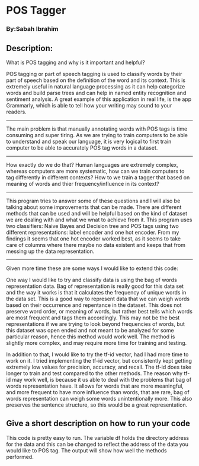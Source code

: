 # POS Tagger
### By:Sabah Ibrahim ###

## Description:

What is POS tagging and why is it important and helpful?

<p> POS tagging or part of speech tagging is used to classify words by their part of speech based on the definition of the word and its context. 
This is extremely useful in natural language processing as it can help categorize words and build parse trees and can help in named entity recognition and sentiment analysis. A great example of this application in real life, is the app Grammarly, which is able to tell how your writing may sound to your readers. 
<hr --------------------------------------- />  
The main problem is that manually annotating words with POS tags is time consuming and super tiring. As we are trying to train computers to be able to understand and speak our language, it is very logical to first train computer to be able to accurately POS tag words in a dataset. </p>
<hr --------------------------------------- />     
How exactly do we do that?
Human languages are extremely complex, whereas computers are more systematic, how can we train computers to tag differently in different contexts?
How to we train a tagger that based on meaning of words and thier frequency/influence in its context?
<hr --------------------------------------- />  
This program tries to answer some of these questions and I will also be talking about some improvements that can be made. There are different methods that can be used and will be helpful based on the kind of dataset we are dealing with and what we wnat to achieve from it. 
    This program uses two classifiers: Naive Bayes and Decision tree and POS tags using two different representations: label encoder and one hot encoder. 
From my findings it seems that one hot encoder worked best, as it seems to take care of columns where there maybe no data existent and keeps that from messing up the data representation. 
<hr --------------------------------------- /> 
<p>Given more time these are some ways I would like to extend this code:</p>

<p> One way I would like to try and classify data is using the bag of words representation data. Bag of representation is really good for this data set and the way it works is that it calculates the frequency of unique words in the data set. This is a good way to represent data that we can weigh words based on their occurrence and repentance in the dataset. This does not preserve word order, or meaning of words, but rather best tells which words are most frequent and tags them accordingly. This may not be the best representations if we are trying to look beyond frequencies of words, but this dataset was open ended and not meant to be analyzed for some particular reason, hence this method would work well. The method is slightly more complex, and may require more time for training and testing.</p> 
<p> In addition to that, I would like to try the tf-id vector, had I had more time to work on it. I tried implementing the tf-id vector, but consistently kept getting extremely low values for precision, accuracy, and recall. The tf-id does take longer to train and test compared to the other methods. The reason why tf-id may work well, is because it us able to deal with the problems that bag of words representation have. It allows for words that are more meaningful, and more frequent to have more influence than words, that are rare, bag of words representation can weigh some words unintentionally more. This also preserves the sentence structure, so this would be a great representation.</p>

## Give a short description on how to run your code

This code is pretty easy to run. The variable df holds the directory address for the data and this can be changed to reflect the address of the data you would like to POS tag. The output will show how well the methods performed.
